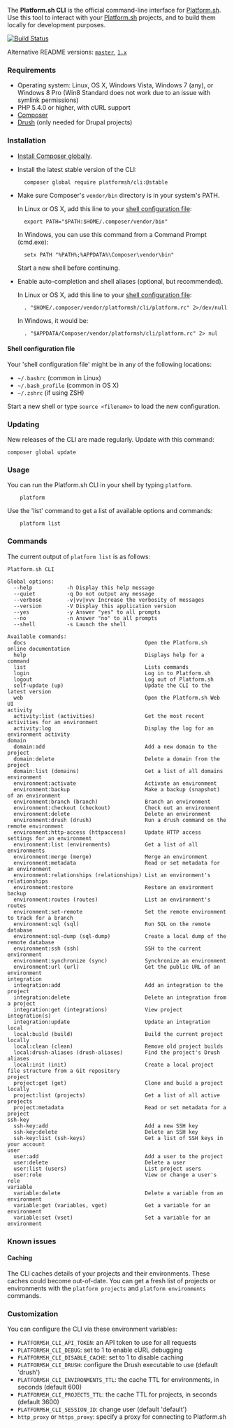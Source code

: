 The **Platform.sh CLI** is the official command-line interface for [Platform.sh](https://platform.sh). Use this tool to interact with your [Platform.sh](https://platform.sh) projects, and to build them locally for development purposes.

[![Build Status](https://travis-ci.org/platformsh/platformsh-cli.svg)](https://travis-ci.org/platformsh/platformsh-cli)

Alternative README versions: [`master`](https://github.com/platformsh/platformsh-cli/blob/master/README.md),   [`1.x`](https://github.com/platformsh/platformsh-cli/blob/1.x/README.md)

### Requirements

* Operating system: Linux, OS X, Windows Vista, Windows 7 (any), or Windows 8 Pro (Win8 Standard does not work due to an issue with symlink permissions)
* PHP 5.4.0 or higher, with cURL support
* [Composer](https://getcomposer.org/)
* [Drush](https://github.com/drush-ops/drush) (only needed for Drupal projects)

### Installation

* [Install Composer globally](https://getcomposer.org/doc/00-intro.md#globally).

* Install the latest stable version of the CLI:

        composer global require platformsh/cli:@stable

* Make sure Composer's `vendor/bin` directory is in your system's PATH.

  In Linux or OS X, add this line to your [shell configuration
  file](#shell-configuration-file):

        export PATH="$PATH:$HOME/.composer/vendor/bin"

  In Windows, you can use this command from a Command Prompt (cmd.exe):

        setx PATH "%PATH%;%APPDATA%\Composer\vendor\bin"

  Start a new shell before continuing.

* Enable auto-completion and shell aliases (optional, but recommended).

  In Linux or OS X, add this line to your [shell configuration
  file](#shell-configuration-file):

        . "$HOME/.composer/vendor/platformsh/cli/platform.rc" 2>/dev/null

  In Windows, it would be:

        . "$APPDATA/Composer/vendor/platformsh/cli/platform.rc" 2> nul

#### Shell configuration file
Your 'shell configuration file' might be in any of the following
locations:

* `~/.bashrc` (common in Linux)
* `~/.bash_profile` (common in OS X)
* `~/.zshrc` (if using ZSH)

Start a new shell or type `source <filename>` to load the new configuration.

### Updating

New releases of the CLI are made regularly. Update with this command:

    composer global update

### Usage

You can run the Platform.sh CLI in your shell by typing `platform`.

        platform

Use the 'list' command to get a list of available options and commands:

        platform list

### Commands

The current output of `platform list` is as follows:

```
Platform.sh CLI

Global options:
  --help           -h Display this help message
  --quiet          -q Do not output any message
  --verbose        -v|vv|vvv Increase the verbosity of messages
  --version        -V Display this application version
  --yes            -y Answer "yes" to all prompts
  --no             -n Answer "no" to all prompts
  --shell          -s Launch the shell

Available commands:
  docs                                      Open the Platform.sh online documentation
  help                                      Displays help for a command
  list                                      Lists commands
  login                                     Log in to Platform.sh
  logout                                    Log out of Platform.sh
  self-update (up)                          Update the CLI to the latest version
  web                                       Open the Platform.sh Web UI
activity
  activity:list (activities)                Get the most recent activities for an environment
  activity:log                              Display the log for an environment activity
domain
  domain:add                                Add a new domain to the project
  domain:delete                             Delete a domain from the project
  domain:list (domains)                     Get a list of all domains
environment
  environment:activate                      Activate an environment
  environment:backup                        Make a backup (snapshot) of an environment
  environment:branch (branch)               Branch an environment
  environment:checkout (checkout)           Check out an environment
  environment:delete                        Delete an environment
  environment:drush (drush)                 Run a drush command on the remote environment
  environment:http-access (httpaccess)      Update HTTP access settings for an environment
  environment:list (environments)           Get a list of all environments
  environment:merge (merge)                 Merge an environment
  environment:metadata                      Read or set metadata for an environment
  environment:relationships (relationships) List an environment's relationships
  environment:restore                       Restore an environment backup
  environment:routes (routes)               List an environment's routes
  environment:set-remote                    Set the remote environment to track for a branch
  environment:sql (sql)                     Run SQL on the remote database
  environment:sql-dump (sql-dump)           Create a local dump of the remote database
  environment:ssh (ssh)                     SSH to the current environment
  environment:synchronize (sync)            Synchronize an environment
  environment:url (url)                     Get the public URL of an environment
integration
  integration:add                           Add an integration to the project
  integration:delete                        Delete an integration from a project
  integration:get (integrations)            View project integration(s)
  integration:update                        Update an integration
local
  local:build (build)                       Build the current project locally
  local:clean (clean)                       Remove old project builds
  local:drush-aliases (drush-aliases)       Find the project's Drush aliases
  local:init (init)                         Create a local project file structure from a Git repository
project
  project:get (get)                         Clone and build a project locally
  project:list (projects)                   Get a list of all active projects
  project:metadata                          Read or set metadata for a project
ssh-key
  ssh-key:add                               Add a new SSH key
  ssh-key:delete                            Delete an SSH key
  ssh-key:list (ssh-keys)                   Get a list of SSH keys in your account
user
  user:add                                  Add a user to the project
  user:delete                               Delete a user
  user:list (users)                         List project users
  user:role                                 View or change a user's role
variable
  variable:delete                           Delete a variable from an environment
  variable:get (variables, vget)            Get a variable for an environment
  variable:set (vset)                       Set a variable for an environment
```

### Known issues

#### Caching
The CLI caches details of your projects and their environments. These caches
could become out-of-date. You can get a fresh list of projects or environments
with the `platform projects` and `platform environments` commands.

### Customization

You can configure the CLI via these environment variables:

* `PLATFORMSH_CLI_API_TOKEN`: an API token to use for all requests
* `PLATFORMSH_CLI_DEBUG`: set to 1 to enable cURL debugging
* `PLATFORMSH_CLI_DISABLE_CACHE`: set to 1 to disable caching
* `PLATFORMSH_CLI_DRUSH`: configure the Drush executable to use (default 'drush')
* `PLATFORMSH_CLI_ENVIRONMENTS_TTL`: the cache TTL for environments, in seconds (default 600)
* `PLATFORMSH_CLI_PROJECTS_TTL`: the cache TTL for projects, in seconds (default 3600)
* `PLATFORMSH_CLI_SESSION_ID`: change user (default 'default')
* `http_proxy` or `https_proxy`: specify a proxy for connecting to Platform.sh
